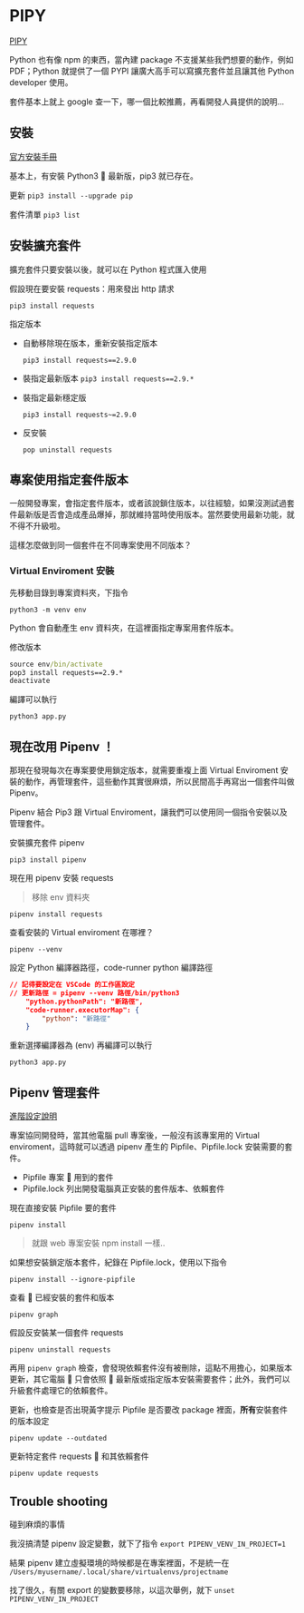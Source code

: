 # PIPY

[PIPY](https://pypi.org/)

Python 也有像 npm 的東西，當內建 package 不支援某些我們想要的動作，例如 PDF；Python 就提供了一個 PYPI 讓廣大高手可以寫擴充套件並且讓其他 Python developer 使用。

套件基本上就上 google 查一下，哪一個比較推薦，再看開發人員提供的說明...

## 安裝

[官方安裝手冊](https://packaging.python.org/tutorials/installing-packages/)

基本上，有安裝 Python3  最新版，pip3 就已存在。

更新 `pip3 install --upgrade pip`

套件清單 `pip3 list`

## 安裝擴充套件

擴充套件只要安裝以後，就可以在 Python 程式匯入使用

假設現在要安裝 requests：用來發出 http 請求

`pip3 install requests`

指定版本

- 自動移除現在版本，重新安裝指定版本

  `pip3 install requests==2.9.0`

- 裝指定最新版本
  `pip3 install requests==2.9.*`

- 裝指定最新穩定版

  `pip3 install requests~=2.9.0`

- 反安裝

  `pop uninstall requests`

## 專案使用指定套件版本

一般開發專案，會指定套件版本，或者該說鎖住版本，以往經驗，如果沒測試過套件最新版是否會造成產品爆掉，那就維持當時使用版本。當然要使用最新功能，就不得不升級啦。

這樣怎麼做到同一個套件在不同專案使用不同版本？

### Virtual Enviroment 安裝

先移動目錄到專案資料夾，下指令

`python3 -m venv env`

Python 會自動產生 env 資料夾，在這裡面指定專案用套件版本。

修改版本

```cmd
source env/bin/activate
pop3 install requests==2.9.*
deactivate
```

編譯可以執行

`python3 app.py`

## 現在改用 Pipenv ！

那現在發現每次在專案要使用鎖定版本，就需要重複上面 Virtual Enviroment 安裝的動作，再管理套件，這些動作其實很麻煩，所以民間高手再寫出一個套件叫做 Pipenv。

Pipenv 結合 Pip3 跟 Virtual Enviroment，讓我們可以使用同一個指令安裝以及管理套件。

安裝擴充套件 pipenv

`pip3 install pipenv`

現在用 pipenv 安裝 requests

> 移除 env 資料夾

`pipenv install requests`

查看安裝的 Virtual enviroment 在哪裡？

`pipenv --venv`

設定 Python 編譯器路徑，code-runner python 編譯路徑

```json
// 記得要設定在 VSCode 的工作區設定
// 更新路徑 = pipenv --venv 路徑/bin/python3
    "python.pythonPath": "新路徑",
	"code-runner.executorMap": {
        "python": "新路徑"
    }
```

重新選擇編譯器為 (env) 再編譯可以執行

`python3 app.py`

## Pipenv 管理套件

[進階設定說明](https://pipenv.readthedocs.io/en/latest/advanced/#custom-virtual-environment-location)

專案協同開發時，當其他電腦 pull 專案後，一般沒有該專案用的 Virtual enviroment，這時就可以透過 pipenv 產生的 Pipfile、Pipfile.lock 安裝需要的套件。

- Pipfile 專案  用到的套件
- Pipfile.lock 列出開發電腦真正安裝的套件版本、依賴套件

現在直接安裝 Pipfile 要的套件

`pipenv install`

> 就跟 web 專案安裝 npm install 一樣..

如果想安裝鎖定版本套件，紀錄在 Pipfile.lock，使用以下指令

`pipenv install --ignore-pipfile`

查看  已經安裝的套件和版本

`pipenv graph`

假設反安裝某一個套件 requests

`pipenv uninstall requests`

再用 `pipenv graph` 檢查，會發現依賴套件沒有被刪除，這點不用擔心，如果版本更新，其它電腦  只會依照  最新版或指定版本安裝需要套件；此外，我們可以升級套件處理它的依賴套件。

更新，也檢查是否出現黃字提示 Pipfile 是否要改 package 裡面，**所有**安裝套件的版本設定

`pipenv update --outdated`

更新特定套件 requests  和其依賴套件

`pipenv update requests`

## Trouble shooting

碰到麻煩的事情

我沒搞清楚 pipenv 設定變數，就下了指令 `export PIPENV_VENV_IN_PROJECT=1`

結果 pipenv 建立虛擬環境的時候都是在專案裡面，不是統一在 `/Users/myusername/.local/share/virtualenvs/projectname`

找了很久，有關 export 的變數要移除，以這次舉例，就下 `unset PIPENV_VENV_IN_PROJECT`
